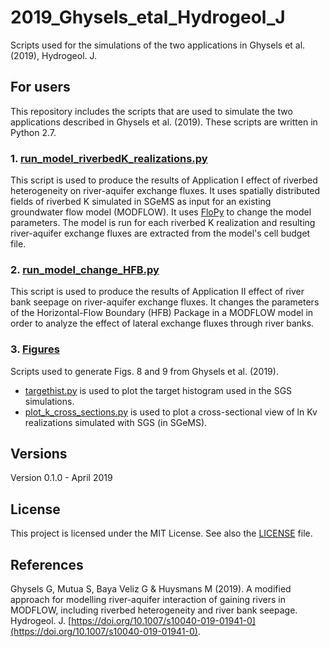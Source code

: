 # 2019_Ghysels_etal_Hydrogeol_J
Scripts used for the simulations of the two applications in Ghysels et al. (2019), Hydrogeol. J. 

## For users
This repository includes the scripts that are used to simulate the two applications described in Ghysels et al. (2019). These scripts are written in Python 2.7.

### 1. [run_model_riverbedK_realizations.py](./run_model_riverbedK_realizations.py) 
This script is used to produce the results of Application I effect of riverbed heterogeneity on river-aquifer exchange fluxes. It uses spatially distributed fields of riverbed K simulated in SGeMS as input for an existing groundwater flow model (MODFLOW). It uses [FloPy](httpsgithub.commodflowpyflopy) to change the model parameters. The model is run for each riverbed K realization and resulting river-aquifer exchange fluxes are extracted from the model's cell budget file.

### 2. [run_model_change_HFB.py](./run_model_change_HFB.py)
This script is used to produce the results of Application II effect of river bank seepage on river-aquifer exchange fluxes. It changes the parameters of the Horizontal-Flow Boundary (HFB) Package in a MODFLOW model in order to analyze the effect of lateral exchange fluxes through river banks.

### 3. [Figures](./Figures)
Scripts used to generate Figs. 8 and 9 from Ghysels et al. (2019). 

 - [targethist.py](./Figures/targethist.py) is used to plot the target histogram used in the SGS simulations. 
- [plot_k_cross_sections.py](./Figures/plot_k_cross_sections.py) is used to plot a cross-sectional view of ln Kv realizations simulated with SGS (in SGeMS).

## Versions
Version 0.1.0 - April 2019 

## License
This project is licensed under the MIT License. See also the  [LICENSE](./LICENSE.md) file.

## References
Ghysels G, Mutua S, Baya Veliz G & Huysmans M (2019). A modified approach for modelling river-aquifer interaction of gaining rivers in MODFLOW, including riverbed heterogeneity and river bank seepage. Hydrogeol. J. [https://doi.org/10.1007/s10040-019-01941-0](https://doi.org/10.1007/s10040-019-01941-0).